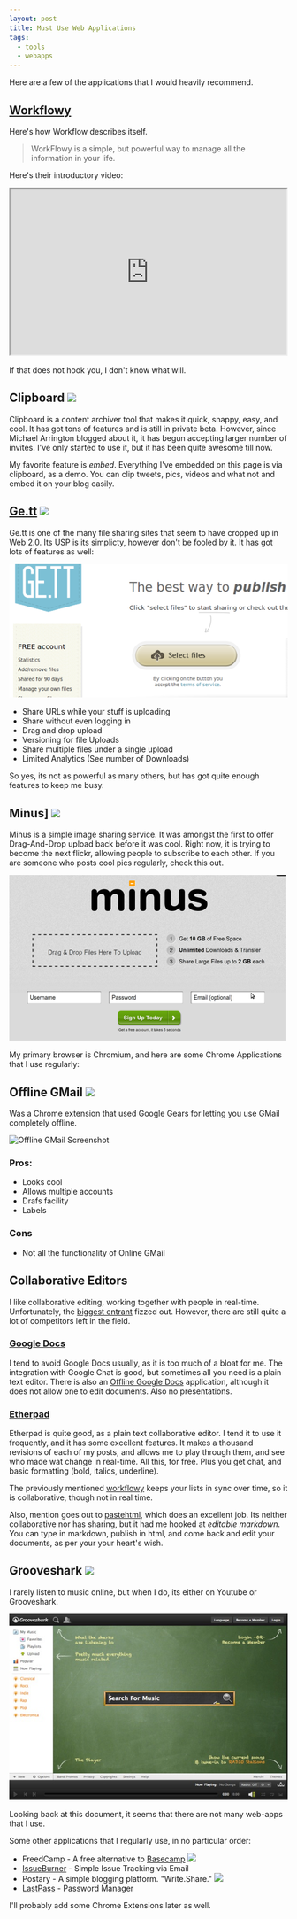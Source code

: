 ```yaml
---
layout: post
title: Must Use Web Applications
tags:
  - tools
  - webapps
---
```


Here are a few of the applications that I would heavily recommend.

## [Workflowy](http://workflowy.com)

Here's how Workflow describes itself.

> WorkFlowy is a simple, but powerful way to manage all the information in your life.

Here's their introductory video:

<iframe width="500" height="300" src="https://www.youtube.com/embed/CSmbnaPZVHE" frameborder="1" allowfullscreen></iframe>

If that does not hook you, I don't know what will.

## Clipboard ![][dead]

Clipboard is a content archiver tool that makes it quick, snappy, easy, and cool. It has got tons of features and is still in private beta. However, since Michael Arrington blogged about it, it has begun accepting larger number of invites. I've only started to use it, but it has been quite awesome till now.

My favorite feature is _embed_. Everything I've embedded on this page is via clipboard, as a demo. You can clip tweets, pics, videos and what not and embed it on your blog easily.

## [Ge.tt](http://ge.tt/) ![][mostlydead]

Ge.tt is one of the many file sharing sites that seem to have cropped up in Web 2.0. Its USP is its simplicty, however don't be fooled by it. It has got lots of features as well:

![Gett Screenshot](/img/gett.png)

- Share URLs while your stuff is uploading
- Share without even logging in
- Drag and drop upload
- Versioning for file Uploads
- Share multiple files under a single upload
- Limited Analytics (See number of Downloads)

So yes, its not as powerful as many others, but has got quite enough features to keep me busy.

## Minus] ![][dead]

Minus is a simple image sharing service. It was amongst the first to offer Drag-And-Drop upload back before it was cool. Right now, it is trying to become the next flickr, allowing people to subscribe to each other. If you are someone who posts cool pics regularly, check this out.

![Minus Home Page](/img/minus.png)

My primary browser is Chromium, and here are some Chrome Applications that I use regularly:

## Offline GMail ![][dead]

Was a Chrome extension that used Google Gears for letting you use GMail completely offline.

![Offline GMail Screenshot](https://lh4.googleusercontent.com/G7YSss4-ULNnV0NPYE3UDszmIAdeV8l3FWAqK0qy_s7LmCTiqG5JeRkl6pEXed2fCwhtoZEU=s400-h275-e365)

### Pros:

- Looks cool
- Allows multiple accounts
- Drafs facility
- Labels

### Cons

- Not all the functionality of Online GMail

## Collaborative Editors

I like collaborative editing, working together with people in real-time. Unfortunately, the [biggest entrant](http://wave.google.com) fizzed out. However, there are still quite a lot of competitors left in the field.

### [Google Docs](https://docs.google.com)

I tend to avoid Google Docs usually, as it is too much of a bloat for me. The integration with Google Chat is good, but sometimes all you need is a plain text editor. There is also an [Offline Google Docs](https://chrome.google.com/webstore/detail/apdfllckaahabafndbhieahigkjlhalf?hc=search&hcp=main) application, although it does not allow one to edit documents. Also no presentations.

### [Etherpad](http://etherpad.com)

Etherpad is quite good, as a plain text collaborative editor. I tend it to use it frequently, and it has some excellent features. It makes a thousand revisions of each of my posts, and allows me to play through them, and see who made wat change in real-time. All this, for free. Plus you get chat, and basic formatting (bold, italics, underline).

The previously mentioned [workflowy](http://workflowy.com) keeps your lists in sync over time, so it is collaborative, though not in real time.

Also, mention goes out to [pastehtml](http://pastehtml.com), which does an excellent job. Its neither collaborative nor has sharing, but it had me hooked at _editable markdown_. You can type in markdown, publish in html, and come back and edit your documents, as per your your heart's wish.

## Grooveshark [![][dead]][grooveshark]

I rarely listen to music online, but when I do, its either on Youtube or Grooveshark.

![Grooveshark Screenshot](/img/grooveshark.jpg)

Looking back at this document, it seems that there are not many web-apps that I use.

Some other applications that I regularly use, in no particular order:

- FreedCamp - A free alternative to [Basecamp](http://basecamphq.com) ![][dead]
- [IssueBurner](http://www.issueburner.com/) - Simple Issue Tracking via Email
- Postary - A simple blogging platform. "Write.Share." ![][dead]
- [LastPass](http://lastpass.com) - Password Manager

I'll probably add some Chrome Extensions later as well.

[dead]: https://img.shields.io/badge/status-dead-red.svg?style=flat-square
[mostlydead]: https://img.shields.io/badge/status-mostly-dead-orange.svg?style=flat-square
[grooveshark]: https://www.cinchsolution.com/what-happened-to-grooveshark-com/